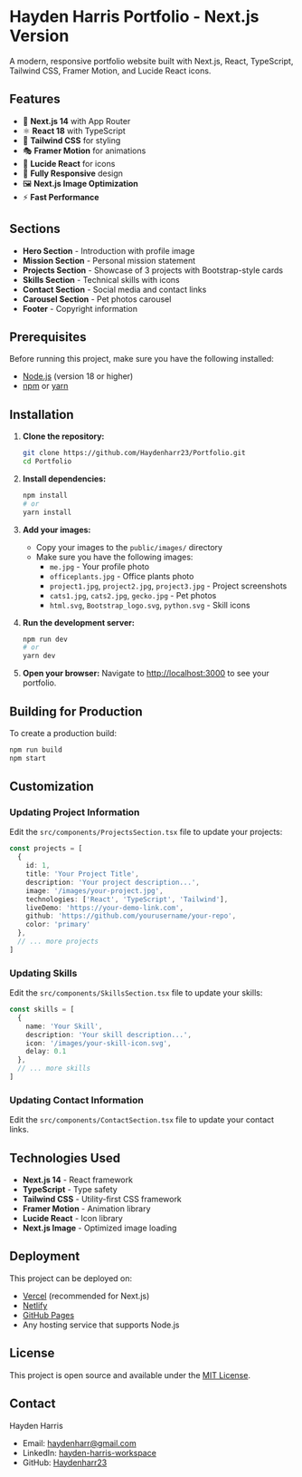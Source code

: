 # Hayden Harris Portfolio - Next.js Version

A modern, responsive portfolio website built with Next.js, React, TypeScript, Tailwind CSS, Framer Motion, and Lucide React icons.

## Features

- 🚀 **Next.js 14** with App Router
- ⚛️ **React 18** with TypeScript
- 🎨 **Tailwind CSS** for styling
- 🎭 **Framer Motion** for animations
- 🎯 **Lucide React** for icons
- 📱 **Fully Responsive** design
- 🖼️ **Next.js Image Optimization**
- ⚡ **Fast Performance**

## Sections

- **Hero Section** - Introduction with profile image
- **Mission Section** - Personal mission statement
- **Projects Section** - Showcase of 3 projects with Bootstrap-style cards
- **Skills Section** - Technical skills with icons
- **Contact Section** - Social media and contact links
- **Carousel Section** - Pet photos carousel
- **Footer** - Copyright information

## Prerequisites

Before running this project, make sure you have the following installed:

- [Node.js](https://nodejs.org/) (version 18 or higher)
- [npm](https://www.npmjs.com/) or [yarn](https://yarnpkg.com/)

## Installation

1. **Clone the repository:**
   ```bash
   git clone https://github.com/Haydenharr23/Portfolio.git
   cd Portfolio
   ```

2. **Install dependencies:**
   ```bash
   npm install
   # or
   yarn install
   ```

3. **Add your images:**
   - Copy your images to the `public/images/` directory
   - Make sure you have the following images:
     - `me.jpg` - Your profile photo
     - `officeplants.jpg` - Office plants photo
     - `project1.jpg`, `project2.jpg`, `project3.jpg` - Project screenshots
     - `cats1.jpg`, `cats2.jpg`, `gecko.jpg` - Pet photos
     - `html.svg`, `Bootstrap_logo.svg`, `python.svg` - Skill icons

4. **Run the development server:**
   ```bash
   npm run dev
   # or
   yarn dev
   ```

5. **Open your browser:**
   Navigate to [http://localhost:3000](http://localhost:3000) to see your portfolio.

## Building for Production

To create a production build:

```bash
npm run build
npm start
```

## Customization

### Updating Project Information

Edit the `src/components/ProjectsSection.tsx` file to update your projects:

```typescript
const projects = [
  {
    id: 1,
    title: 'Your Project Title',
    description: 'Your project description...',
    image: '/images/your-project.jpg',
    technologies: ['React', 'TypeScript', 'Tailwind'],
    liveDemo: 'https://your-demo-link.com',
    github: 'https://github.com/yourusername/your-repo',
    color: 'primary'
  },
  // ... more projects
]
```

### Updating Skills

Edit the `src/components/SkillsSection.tsx` file to update your skills:

```typescript
const skills = [
  {
    name: 'Your Skill',
    description: 'Your skill description...',
    icon: '/images/your-skill-icon.svg',
    delay: 0.1
  },
  // ... more skills
]
```

### Updating Contact Information

Edit the `src/components/ContactSection.tsx` file to update your contact links.

## Technologies Used

- **Next.js 14** - React framework
- **TypeScript** - Type safety
- **Tailwind CSS** - Utility-first CSS framework
- **Framer Motion** - Animation library
- **Lucide React** - Icon library
- **Next.js Image** - Optimized image loading

## Deployment

This project can be deployed on:

- [Vercel](https://vercel.com/) (recommended for Next.js)
- [Netlify](https://netlify.com/)
- [GitHub Pages](https://pages.github.com/)
- Any hosting service that supports Node.js

## License

This project is open source and available under the [MIT License](LICENSE).

## Contact

Hayden Harris
- Email: haydenharr@gmail.com
- LinkedIn: [hayden-harris-workspace](https://www.linkedin.com/in/hayden-harris-workspace/)
- GitHub: [Haydenharr23](https://github.com/Haydenharr23)